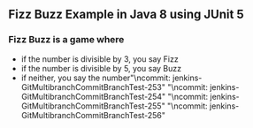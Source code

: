 ## Fizz Buzz Example in Java 8 using JUnit 5

### Fizz Buzz is a game where
- if the number is divisible by 3, you say Fizz
- if the number is divisible by 5, you say Buzz
- if neither, you say the number"\ncommit: jenkins-GitMultibranchCommitBranchTest-253" 
"\ncommit: jenkins-GitMultibranchCommitBranchTest-254" 
"\ncommit: jenkins-GitMultibranchCommitBranchTest-255" 
"\ncommit: jenkins-GitMultibranchCommitBranchTest-256" 
